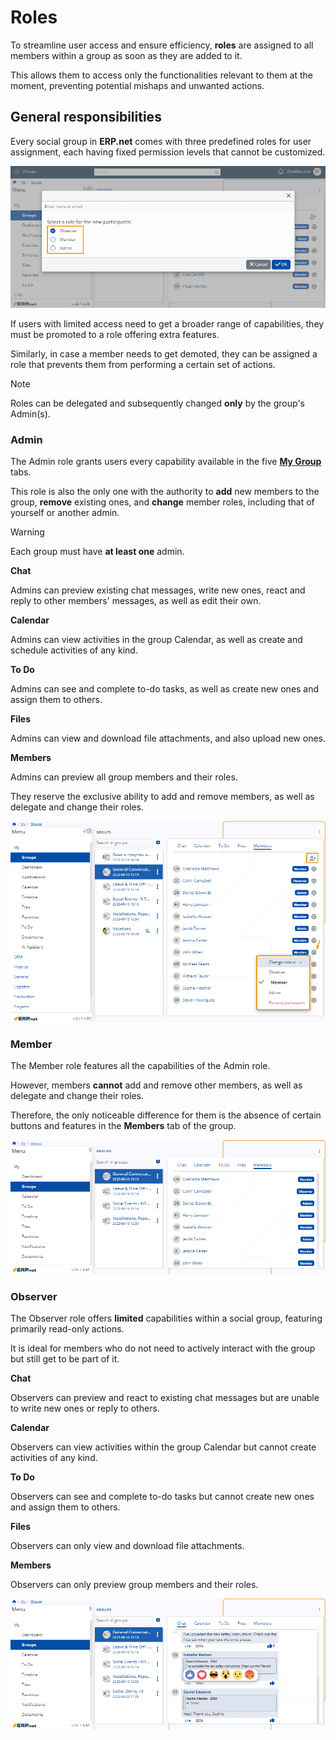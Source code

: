 # Roles 

To streamline user access and ensure efficiency, **roles** are assigned to all members within a group as soon as they are added to it.

This allows them to access only the functionalities relevant to them at the moment, preventing potential mishaps and unwanted actions.

## General responsibilities 

Every social group in **ERP.net** comes with three predefined roles for user assignment, each having fixed permission levels that cannot be customized. 

 ![Pictures](pictures/Groups_Members_26_04.png)  

If users with limited access need to get a broader range of capabilities, they must be promoted to a role offering extra features.

Similarly, in case a member needs to get demoted, they can be assigned a role that prevents them from performing a certain set of actions.

> [!NOTE]
>
> Roles can be delegated and subsequently changed **only** by the group's Admin(s). 

### Admin

The Admin role grants users every capability available in the five [**My Group**](index.md) tabs.

This role is also the only one with the authority to **add** new members to the group, **remove** existing ones, and **change** member roles, including that of yourself or another admin.

> [!WARNING]
>
> Each group must have **at least one** admin.

**Chat** 

Admins can preview existing chat messages, write new ones, react and reply to other members' messages, as well as edit their own.

**Calendar**

Admins can view activities in the group Calendar, as well as create and schedule activities of any kind.

**To Do**

Admins can see and complete to-do tasks, as well as create new ones and assign them to others.

**Files**

Admins can view and download file attachments, and also upload new ones.

**Members**

Admins can preview all group members and their roles. 

They reserve the exclusive ability to add and remove members, as well as delegate and change their roles.

 ![Pictures](pictures/Roles_Admin_16_04.png)  

### Member

The Member role features all the capabilities of the Admin role. 

However, members **cannot** add and remove other members, as well as delegate and change their roles.

Therefore, the only noticeable difference for them is the absence of certain buttons and features in the **Members** tab of the group.

![Pictures](pictures/Groups_Members_view_26_04.png)   

### Observer

The Observer role offers **limited** capabilities within a social group, featuring primarily read-only actions. 

It is ideal for members who do not need to actively interact with the group but still get to be part of it.

**Chat** 

Observers can preview and react to existing chat messages but are unable to write new ones or reply to others.

**Calendar**

Observers can view activities within the group Calendar but cannot create activities of any kind.

**To Do** 

Observers can see and complete to-do tasks but cannot create new ones and assign them to others.

**Files** 

Observers can only view and download file attachments.

**Members**

Observers can only preview group members and their roles.

![Pictures](pictures/Groups_Observers_chat_26_04.png)   
